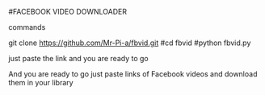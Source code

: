 #FACEBOOK VIDEO DOWNLOADER

commands

git clone https://github.com/Mr-Pi-a/fbvid.git
#cd fbvid
#python fbvid.py

just paste the link and you are ready to go

And you are ready to go just paste links of 
Facebook videos and download them in your library






